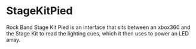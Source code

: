 # StageKitPied
Rock Band Stage Kit Pied is an interface that sits between an xbox360 and the Stage Kit to read the lighting cues, which it then uses to power an LED array.
